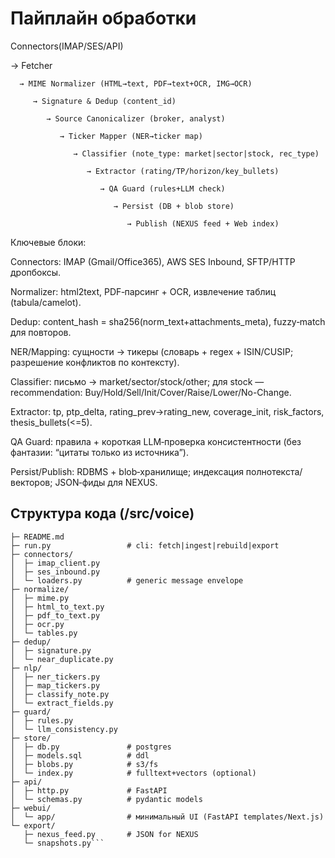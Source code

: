 # Пайплайн обработки

Connectors(IMAP/SES/API)

   → Fetcher
   
      → MIME Normalizer (HTML→text, PDF→text+OCR, IMG→OCR)
      
         → Signature & Dedup (content_id)
         
            → Source Canonicalizer (broker, analyst)
            
               → Ticker Mapper (NER→ticker map)
               
                  → Classifier (note_type: market|sector|stock, rec_type)
                  
                     → Extractor (rating/TP/horizon/key_bullets)
                     
                        → QA Guard (rules+LLM check)
                        
                           → Persist (DB + blob store)
                           
                              → Publish (NEXUS feed + Web index)

Ключевые блоки:

Connectors: IMAP (Gmail/Office365), AWS SES Inbound, SFTP/HTTP дропбоксы.

Normalizer: html2text, PDF‑парсинг + OCR, извлечение таблиц (tabula/camelot).

Dedup: content_hash = sha256(norm_text+attachments_meta), fuzzy‑match для повторов.

NER/Mapping: сущности → тикеры (словарь + regex + ISIN/CUSIP; разрешение конфликтов по контексту).

Classifier: письмо → market/sector/stock/other; для stock — recommendation: Buy/Hold/Sell/Init/Cover/Raise/Lower/No-Change.

Extractor: tp, ptp_delta, rating_prev→rating_new, coverage_init, risk_factors, thesis_bullets(<=5).

QA Guard: правила + короткая LLM‑проверка консистентности (без фантазии: “цитаты только из источника”).

Persist/Publish: RDBMS + blob‑хранилище; индексация полнотекста/векторов; JSON‑фиды для NEXUS.

## Структура кода (/src/voice)

```src/voice/
├─ README.md
├─ run.py                 # cli: fetch|ingest|rebuild|export
├─ connectors/
│  ├─ imap_client.py
│  ├─ ses_inbound.py
│  └─ loaders.py          # generic message envelope
├─ normalize/
│  ├─ mime.py
│  ├─ html_to_text.py
│  ├─ pdf_to_text.py
│  ├─ ocr.py
│  └─ tables.py
├─ dedup/
│  ├─ signature.py
│  └─ near_duplicate.py
├─ nlp/
│  ├─ ner_tickers.py
│  ├─ map_tickers.py
│  ├─ classify_note.py
│  └─ extract_fields.py
├─ guard/
│  ├─ rules.py
│  └─ llm_consistency.py
├─ store/
│  ├─ db.py               # postgres
│  ├─ models.sql          # ddl
│  ├─ blobs.py            # s3/fs
│  └─ index.py            # fulltext+vectors (optional)
├─ api/
│  ├─ http.py             # FastAPI
│  └─ schemas.py          # pydantic models
├─ webui/
│  └─ app/                # минимальный UI (FastAPI templates/Next.js)
└─ export/
   ├─ nexus_feed.py       # JSON for NEXUS
   └─ snapshots.py```
